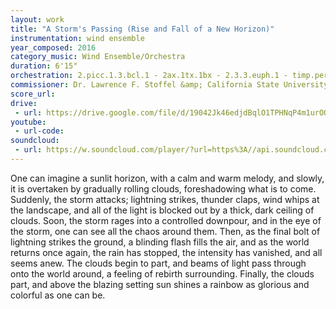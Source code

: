 ```yaml
---
layout: work
title: "A Storm's Passing (Rise and Fall of a New Horizon)"
instrumentation: wind ensemble
year_composed: 2016
category_music: Wind Ensemble/Orchestra
duration: 6'15"
orchestration: 2.picc.1.3.bcl.1 - 2ax.1tx.1bx - 2.3.3.euph.1 - timp.perc(5) - pf - db
commissioner: Dr. Lawrence F. Stoffel &amp; California State University, Northridge (CSUN) Wind Ensemble
score_url:
drive:
 - url: https://drive.google.com/file/d/19042Jk46edjdBqlO1TPHNqP4m1urOQv6/preview
youtube:
 - url-code:
soundcloud: 
 - url: https://w.soundcloud.com/player/?url=https%3A//api.soundcloud.com/tracks/789503800&color=%23ff5500&auto_play=false&hide_related=false&show_comments=true&show_user=true&show_reposts=false&show_teaser=true&visual=true
---
```


One can imagine a sunlit horizon, with a calm and warm melody, and slowly, it is overtaken by gradually rolling clouds, foreshadowing what is to come. Suddenly, the storm attacks; lightning strikes, thunder claps, wind whips at the landscape, and all of the light is blocked out by a thick, dark ceiling of clouds. Soon, the storm rages into a controlled downpour, and in the eye of the storm, one can see all the chaos around them. Then, as the final bolt of lightning strikes the ground, a blinding flash fills the air, and as the world returns once again, the rain has stopped, the intensity has vanished, and all seems anew. The clouds begin to part, and beams of light pass through onto the world around, a feeling of rebirth surrounding. Finally, the clouds part, and above the blazing setting sun shines a rainbow as glorious and colorful as one can be.